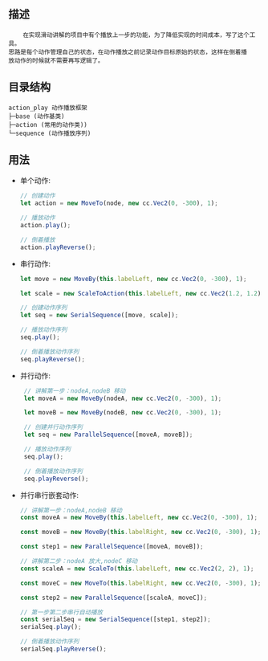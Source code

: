 
## 描述
```
    在实现滑动讲解的项目中有个播放上一步的功能，为了降低实现的时间成本，写了这个工具。
思路是每个动作管理自己的状态，在动作播放之前记录动作目标原始的状态，这样在倒着播
放动作的时候就不需要再写逻辑了。
```
## 目录结构
```
action_play 动作播放框架           
├─base (动作基类)          
├─action (常用的动作类))      
└─sequence (动作播放序列)    
```

## 用法
- 单个动作:
    ```typescript
    // 创建动作
    let action = new MoveTo(node, new cc.Vec2(0, -300), 1);

    // 播放动作
    action.play();

    // 倒着播放
    action.playReverse();

- 串行动作:
    ```typescript
    let move = new MoveBy(this.labelLeft, new cc.Vec2(0, -300), 1);

    let scale = new ScaleToAction(this.labelLeft, new cc.Vec2(1.2, 1.2), 0.5);

    // 创建动作序列
    let seq = new SerialSequence([move, scale]);

    // 播放动作序列
    seq.play();

    // 倒着播放动作序列
    seq.playReverse();

- 并行动作:
   ```typescript
    // 讲解第一步：nodeA,nodeB 移动
    let moveA = new MoveBy(nodeA, new cc.Vec2(0, -300), 1);

    let moveB = new MoveBy(nodeB, new cc.Vec2(0, -300), 1);

    // 创建并行动作序列
    let seq = new ParallelSequence([moveA, moveB]);

    // 播放动作序列
    seq.play();

    // 倒着播放动作序列
    seq.playReverse();

-  并行串行嵌套动作:

    ```typescript
    // 讲解第一步：nodeA,nodeB 移动
    const moveA = new MoveBy(this.labelLeft, new cc.Vec2(0, -300), 1);

    const moveB = new MoveBy(this.labelRight, new cc.Vec2(0, -300), 1);

    const step1 = new ParallelSequence([moveA, moveB]);

    // 讲解第二步：nodeA 放大,nodeC 移动
    const scaleA = new ScaleTo(this.labelLeft, new cc.Vec2(2, 2), 1);

    const moveC = new MoveTo(this.labelRight, new cc.Vec2(0, -300), 1);

    const step2 = new ParallelSequence([scaleA, moveC]);

    // 第一步第二步串行自动播放
    const serialSeq = new SerialSequence([step1, step2]);
    serialSeq.play();

    // 倒着播放动作序列
    serialSeq.playReverse();

